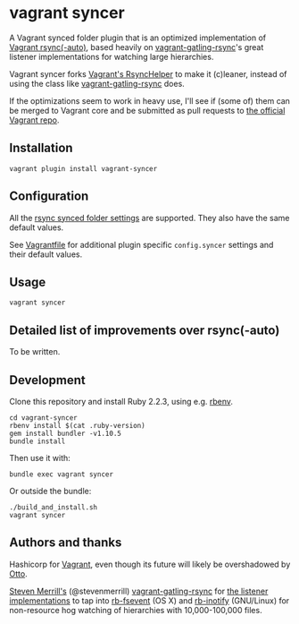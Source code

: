 # vagrant syncer

A Vagrant synced folder plugin that is an optimized implementation of [Vagrant rsync(-auto)](https://github.com/mitchellh/vagrant/tree/b721eb62cfbfa93895d0d4cf019436ab6b1df05d/plugins/synced_folders/rsync), based heavily on [vagrant-gatling-rsync](https://github.com/smerrill/vagrant-gatling-rsync)'s great listener implementations for watching large hierarchies.

Vagrant syncer forks [Vagrant's RsyncHelper](https://github.com/mitchellh/vagrant/blob/b721eb62cfbfa93895d0d4cf019436ab6b1df05d/plugins/synced_folders/rsync/helper.rb)
to make it (c)leaner, instead of using the class like [vagrant-gatling-rsync](https://github.com/smerrill/vagrant-gatling-rsync) does.

If the optimizations seem to work in heavy use, I'll see if (some of) them
can be merged to Vagrant core and be submitted as pull requests to
[the official Vagrant repo](https://github.com/mitchellh/vagrant).


## Installation

    vagrant plugin install vagrant-syncer


## Configuration

All the [rsync synced folder settings](https://docs.vagrantup.com/v2/synced-folders/rsync.html) are supported.
They also have the same default values.

See [Vagrantfile](https://github.com/asyrjasalo/vagrant-syncer/blob/master/example/Vagrantfile)
for additional plugin specific ```config.syncer``` settings and their default values.


## Usage

    vagrant syncer


## Detailed list of improvements over rsync(-auto)

To be written.


## Development

Clone this repository and install Ruby 2.2.3, using e.g. [rbenv](https://github.com/sstephenson/rbenv).

    cd vagrant-syncer
    rbenv install $(cat .ruby-version)
    gem install bundler -v1.10.5
    bundle install

Then use it with:

    bundle exec vagrant syncer

Or outside the bundle:

    ./build_and_install.sh
    vagrant syncer


## Authors and thanks

Hashicorp for [Vagrant](https://github.com/mitchellh/vagrant), even though its
future will likely be overshadowed by [Otto](https://github.com/hashicorp/otto).

[Steven Merrill's](https://github.com/smerrill) (@stevenmerrill) [vagrant-gatling-rsync](https://github.com/smerrill/vagrant-gatling-rsync)
for [the listener implementations](https://github.com/smerrill/vagrant-gatling-rsync/tree/master/lib/vagrant-gatling-rsync/listen) to tap into [rb-fsevent](https://github.com/thibaudgg/rb-fsevent) (OS X)
and [rb-inotify](https://github.com/nex3/rb-inotify) (GNU/Linux) for non-resource hog watching of hierarchies with 10,000-100,000 files.
